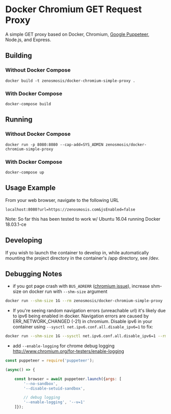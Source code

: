 # Docker Chromium GET Request Proxy

A simple GET proxy based on Docker, Chromium, [Google Puppeteer](https://github.com/GoogleChrome/puppeteer), Node.js, and Express.

## Building

### Without Docker Compose
```
docker build -t zenosmosis/docker-chromium-simple-proxy .
```

### With Docker Compose
```
docker-compose build
```

## Running

### Without Docker Compose

```
docker run -p 8080:8080 --cap-add=SYS_ADMIN zenosmosis/docker-chromium-simple-proxy
```

### With Docker Compose

```
docker-compose up
```

## Usage Example

From your web browser, navigate to the following URL

```
localhost:8080?url=https://zenosmosis.com&jsEnabled=false
```

Note: So far this has been tested to work w/ Ubuntu 16.04 running Docker 18.03.1-ce 

## Developing
If you wish to launch the container to develop in, while automatically mounting the project directory in the container's /app directory, see /dev.

## Debugging Notes

- if you got page crash with `BUS_ADRERR` ([chromium issue](https://bugs.chromium.org/p/chromium/issues/detail?id=571394)), increase shm-size on docker run with `--shm-size` argument

```bash
docker run --shm-size 1G --rm zenosmosis/docker-chromium-simple-proxy
```

- If you're seeing random navigation errors (unreachable url) it's likely due to ipv6 being enabled in docker. Navigation errors are caused by ERR_NETWORK_CHANGED (-21) in chromium. Disable ipv6 in your container using `--sysctl net.ipv6.conf.all.disable_ipv6=1` to fix:
```bash
docker run --shm-size 1G --sysctl net.ipv6.conf.all.disable_ipv6=1 --rm zenosmosis/docker-chromium-simple-proxy
```

- add `--enable-logging` for chrome debug logging http://www.chromium.org/for-testers/enable-logging

```js
const puppeteer = require('puppeteer');

(async() => {

    const browser = await puppeteer.launch({args: [
        '--no-sandbox',
        '--disable-setuid-sandbox',

        // debug logging
        '--enable-logging', '--v=1'
    ]});

```